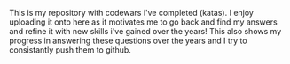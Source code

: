 This is my repository with codewars i've completed (katas).
I enjoy uploading it onto here as it motivates me to go back and find my answers and refine it with new skills i've gained over the years!
This also shows my progress in answering these questions over the years and I try to consistantly push them to github.
